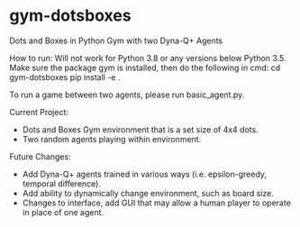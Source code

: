 # gym-dotsboxes
Dots and Boxes in Python Gym with two Dyna-Q+ Agents

How to run:
Will not work for Python 3.8 or any versions below Python 3.5. Make sure the package gym is installed, then do the following in cmd:
cd gym-dotsboxes
pip install -e .

To run a game between two agents, please run basic_agent.py.

Current Project:
- Dots and Boxes Gym environment that is a set size of 4x4 dots.
- Two random agents playing within environment.

Future Changes:
- Add Dyna-Q+ agents trained in various ways (i.e. epsilon-greedy, temporal difference).
- Add ability to dynamically change environment, such as board size.
- Changes to interface, add GUI that may allow a human player to operate in place of one agent.
